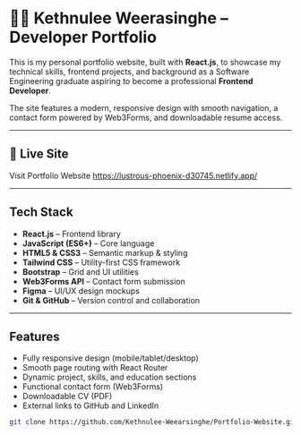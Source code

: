 # 🧑‍💻 Kethnulee Weerasinghe – Developer Portfolio

This is my personal portfolio website, built with **React.js**, to showcase my technical skills, frontend projects, and background as a Software Engineering graduate aspiring to become a professional **Frontend Developer**.

The site features a modern, responsive design with smooth navigation, a contact form powered by Web3Forms, and downloadable resume access.

---

## 🔗 Live Site

Visit Portfolio Website
https://lustrous-phoenix-d30745.netlify.app/

---

## Tech Stack

- **React.js** – Frontend library  
- **JavaScript (ES6+)** – Core language  
- **HTML5 & CSS3** – Semantic markup & styling  
- **Tailwind CSS** – Utility-first CSS framework  
- **Bootstrap** – Grid and UI utilities  
- **Web3Forms API** – Contact form submission  
- **Figma** – UI/UX design mockups  
- **Git & GitHub** – Version control and collaboration

---

## Features

- Fully responsive design (mobile/tablet/desktop)
- Smooth page routing with React Router
- Dynamic project, skills, and education sections
- Functional contact form (Web3Forms)
- Downloadable CV (PDF)
- External links to GitHub and LinkedIn
```bash
git clone https://github.com/Kethnulee-Weearsinghe/Portfolio-Website.git
